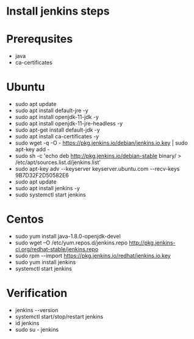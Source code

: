 # Install jenkins steps

# Prerequsites
- java
- ca-certificates

# Ubuntu 
- sudo apt update
- sudo apt install default-jre -y
- sudo apt install openjdk-11-jdk -y
- sudo apt install openjdk-11-jre-headless -y
- sudo apt-get install default-jdk -y
- sudo apt install ca-certificates -y
- sudo wget -q -O - https://pkg.jenkins.io/debian/jenkins.io.key | sudo apt-key add -
- sudo sh -c 'echo deb http://pkg.jenkins.io/debian-stable binary/ > /etc/apt/sources.list.d/jenkins.list'
- sudo apt-key adv --keyserver keyserver.ubuntu.com --recv-keys 9B7D32F2D50582E6
- sudo apt update
- sudo apt install jenkins -y
- sudo systemctl start jenkins 

# Centos
- sudo yum install java-1.8.0-openjdk-devel
- sudo wget –O /etc/yum.repos.d/jenkins.repo http://pkg.jenkins-ci.org/redhat-stable/jenkins.repo
- sudo rpm --import https://pkg.jenkins.io/redhat/jenkins.io.key
- sudo yum install jenkins
- systemctl start jenkins


# Verification
- jenkins --version
- systemctl start/stop/restart jenkins
- id jenkins
- sudo su - jenkins
